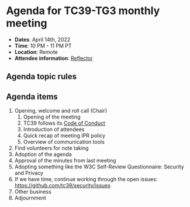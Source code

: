 # Agenda for TC39-TG3 monthly meeting

- **Dates**: April 14th, 2022
- **Time**: 10 PM - 11 PM PT
- **Location**: Remote
- **Attendee information**: [Reflector](https://github.com/tc39/Reflector/issues/425)

## Agenda topic rules

## Agenda items

1. Opening, welcome and roll call (Chair)
    1. Opening of the meeting
    1. TC39 follows its [Code of Conduct](https://tc39.github.io/code-of-conduct/)
    1. Introduction of attendees
    1. Quick recap of meeting IPR policy
    1. Overview of communication tools
1. Find volunteers for note taking
1. Adoption of the agenda
1. Approval of the minutes from last meeting
1. Adopting something like the W3C Self-Review Questionnaire: Security and Privacy
1. If we have time, continue working through the open issues: <https://github.com/tc39/security/issues>
1. Other business
1. Adjournment
